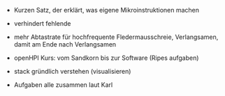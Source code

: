 - Kurzen Satz, der erklärt, was eigene Mikroinstruktionen machen
- verhindert fehlende 


- mehr Abtastrate für hochfrequente Fledermausschreie, Verlangsamen, damit am Ende nach Verlangsamen 
- openHPI Kurs: vom Sandkorn bis zur Software (Ripes aufgaben)
- stack gründlich verstehen (visualisieren)
- Aufgaben alle zusammen laut Karl